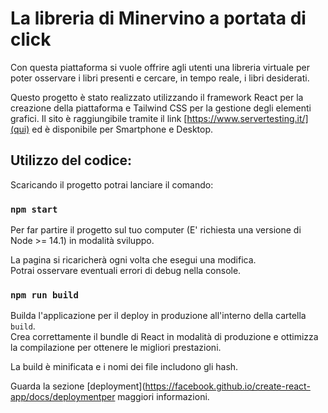 # La libreria di Minervino a portata di click
Con questa piattaforma si vuole offrire agli utenti una libreria virtuale per poter osservare i libri presenti e cercare, in tempo reale, i libri desiderati.

Questo progetto è stato realizzato utilizzando il framework React per la creazione della piattaforma e Tailwind CSS per la gestione degli elementi grafici.
Il sito è raggiungibile tramite il link [https://www.servertesting.it/](qui) ed è disponibile per Smartphone e Desktop.

## Utilizzo del codice:

Scaricando il progetto potrai lanciare il comando:

### `npm start`

Per far partire il progetto sul tuo computer (E' richiesta una versione di Node >= 14.1) in modalità sviluppo.

La pagina si ricaricherà ogni volta che esegui una modifica.\
Potrai osservare eventuali errori di debug nella console.


### `npm run build`

Builda l'applicazione per il deploy in produzione all'interno della cartella `build`.\
Crea correttamente il bundle di React in modalità di produzione e ottimizza la compilazione per ottenere le migliori prestazioni.

La build è minificata e i nomi dei file includono gli hash.

Guarda la sezione [deployment](https://facebook.github.io/create-react-app/docs/deploymentper maggiori informazioni.

